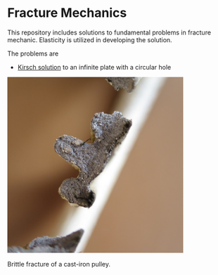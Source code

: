 # Fracture Mechanics
This repository includes solutions to fundamental problems in fracture mechanic. Elasticity is utilized in developing the solution.

The problems are
- [Kirsch solution](https://www.youtube.com/watch?v=teIEWKqxQDU) to an infinite plate with a circular hole

<img src="fundamental_sol/fig/brittle_fracture.jpg" width=400 />

Brittle fracture of a cast-iron pulley.